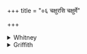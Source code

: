 +++
title = "०६ चक्षुरसि चक्षुर्मे"

+++

<details><summary>Whitney</summary>

### Translation
6. Sight art thou; sight mayest thou give me: hail!

### Notes
</details>

<details><summary>Griffith</summary>

Eye art thou, give me eyes. All hail!
</details>

